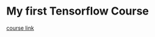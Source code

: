 # My first  Tensorflow Course

[course link](https://www.icourse163.org/learn/PKU-1002536002?tid=1462067447#/learn/content)

